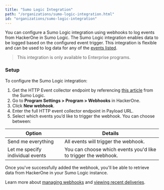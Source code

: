 ```yaml
---
title: "Sumo Logic Integration"
path: "/organizations/sumo-logic-integration.html"
id: "organizations/sumo-logic-integration"
---
```


You can configure a Sumo Logic integration using webhooks to log events from HackerOne in Sumo Logic. The Sumo Logic integration enables data to be logged based on the configured event trigger. This integration is flexible and can be used to log data for any of the [events listed](https://api.hackerone.com/webhooks/#events).

> This integration is only available to Enterprise programs.

### Setup

To configure the Sumo Logic integration:
1. Get the HTTP Event collector endpoint by referencing [this article](https://help.sumologic.com/03Send-Data/Setup-Wizard/Collect-from-Custom-Apps/Collect_Streaming_Data_from_HTTP) from the Sumo Logic.
2. Go to **Program Settings > Program > Webhooks** in HackerOne.
3. Click **New webhook**.
4. Enter the full HTTP event collector endpoint in Payload URL.
5. Select which events you’d like to trigger the webhook. You can choose between:

Option | Details
------ | -------
Send me everything | All events will trigger the webhook.
Let me specify individual events | You can choose which events you'd like to trigger the webhook.

Once you've successfully added the webhook, you'll be able to retrieve data from HackerOne in your Sumo Logic instance.   

Learn more about [managing webhooks](webhooks.html#managing-webhooks) and [viewing recent deliveries](webhooks.html#view-recent-deliveries).
